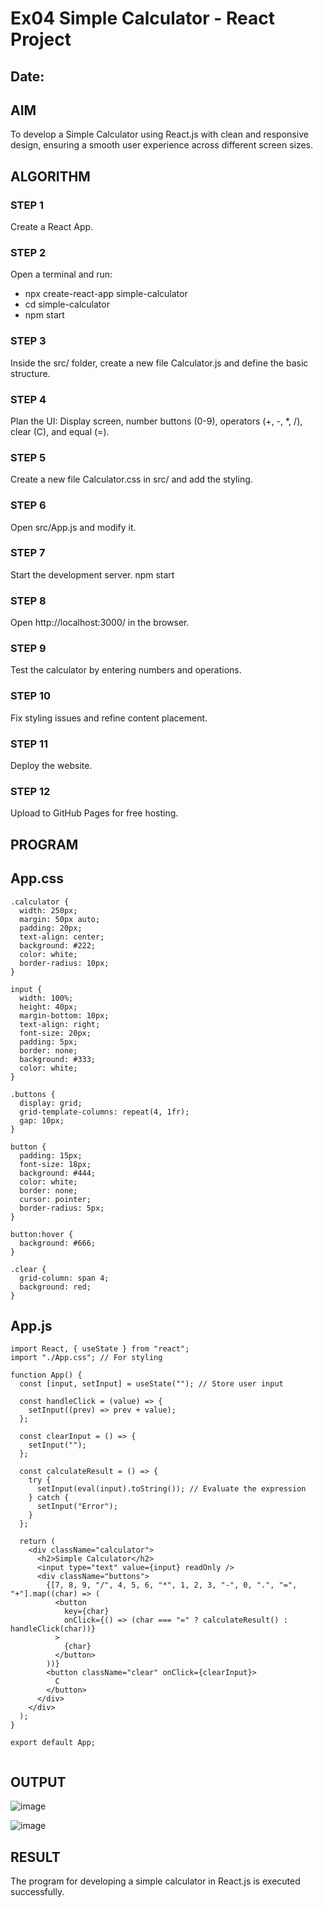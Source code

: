 # Ex04 Simple Calculator - React Project
## Date:

## AIM
To  develop a Simple Calculator using React.js with clean and responsive design, ensuring a smooth user experience across different screen sizes.

## ALGORITHM
### STEP 1
Create a React App.

### STEP 2
Open a terminal and run:
  <ul><li>npx create-react-app simple-calculator</li>
  <li>cd simple-calculator</li>
  <li>npm start</li></ul>

### STEP 3
Inside the src/ folder, create a new file Calculator.js and define the basic structure.

### STEP 4
Plan the UI: Display screen, number buttons (0-9), operators (+, -, *, /), clear (C), and equal (=).

### STEP 5
Create a new file Calculator.css in src/ and add the styling.

### STEP 6
Open src/App.js and modify it.

### STEP 7
Start the development server.
  npm start

### STEP 8
Open http://localhost:3000/ in the browser.

### STEP 9
Test the calculator by entering numbers and operations.

### STEP 10
Fix styling issues and refine content placement.

### STEP 11
Deploy the website.

### STEP 12
Upload to GitHub Pages for free hosting.

## PROGRAM
## App.css
```
.calculator {
  width: 250px;
  margin: 50px auto;
  padding: 20px;
  text-align: center;
  background: #222;
  color: white;
  border-radius: 10px;
}

input {
  width: 100%;
  height: 40px;
  margin-bottom: 10px;
  text-align: right;
  font-size: 20px;
  padding: 5px;
  border: none;
  background: #333;
  color: white;
}

.buttons {
  display: grid;
  grid-template-columns: repeat(4, 1fr);
  gap: 10px;
}

button {
  padding: 15px;
  font-size: 18px;
  background: #444;
  color: white;
  border: none;
  cursor: pointer;
  border-radius: 5px;
}

button:hover {
  background: #666;
}

.clear {
  grid-column: span 4;
  background: red;
}

```

## App.js
```
import React, { useState } from "react";
import "./App.css"; // For styling

function App() {
  const [input, setInput] = useState(""); // Store user input

  const handleClick = (value) => {
    setInput((prev) => prev + value);
  };

  const clearInput = () => {
    setInput("");
  };

  const calculateResult = () => {
    try {
      setInput(eval(input).toString()); // Evaluate the expression
    } catch {
      setInput("Error");
    }
  };

  return (
    <div className="calculator">
      <h2>Simple Calculator</h2>
      <input type="text" value={input} readOnly />
      <div className="buttons">
        {[7, 8, 9, "/", 4, 5, 6, "*", 1, 2, 3, "-", 0, ".", "=", "+"].map((char) => (
          <button
            key={char}
            onClick={() => (char === "=" ? calculateResult() : handleClick(char))}
          >
            {char}
          </button>
        ))}
        <button className="clear" onClick={clearInput}>
          C
        </button>
      </div>
    </div>
  );
}

export default App;


```
## OUTPUT

![image](https://github.com/user-attachments/assets/1babad3e-add6-4602-84e2-1e6db97e5962)

![image](https://github.com/user-attachments/assets/a7f8a611-5cdd-43fc-a45b-0b246c7cb851)


## RESULT
The program for developing a simple calculator in React.js is executed successfully.
